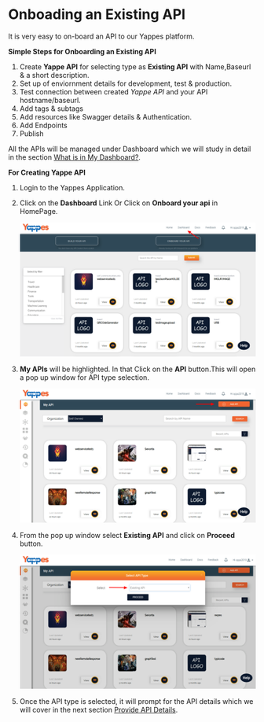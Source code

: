 Onboading an Existing API
======================

It is very easy to on-board an API to our Yappes platform. 

**Simple Steps for Onboarding an Existing API**

1. Create **Yappe API** for selecting type as  **Existing API** with Name,Baseurl & a short description.
2. Set up of  enviornment details for development, test & production.
3. Test connection between  created *Yappe API* and your API hostname/baseurl.
4. Add tags & subtags
5. Add resources like Swagger details & Authentication.
6. Add Endpoints
7. Publish

All the APIs will be managed under Dashboard which we will study in
detail in the section [What is in My Dashboard?](dashboard.md).


**For Creating  Yappe API**

1.  Login to the Yappes Application.

2.  Click on the **Dashboard** Link Or Click on **Onboard your api** in
    HomePage.
 
    ![](images/existing_api/existing_api_onboard_01.png)

3.  **My APIs** will be highlighted. In that Click on the **API** button.This will open a pop up window for API type selection.

    ![](images/existing_api/existing_api_onboard_02.png)

4.  From the pop up window select **Existing API** and click on
    **Proceed** button.

    ![](images/existing_api/existing_api_onboard_03.png)

5.  Once the API type is selected, it will prompt for the API details
    which we will cover in the next section [Provide API
    Details](api_details.md).
